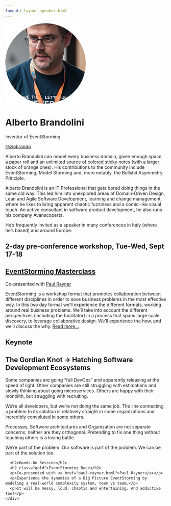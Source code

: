 ```yaml
---
layout: layout-speaker.html
---
```

<div class="container section featured-speaker">
  <div class="row">
    <div class="col-xs-12 col-sm-2 img-container">
      <img class="speaker-page-img" src="../img/speakers/Alberto-Brandolini-ON.png">
    </div>
    <div class="col-xs-12 col-sm-10 copy-container">
      <h1 class="speaker-header">Alberto Brandolini</h1>
      <span class="speaker-subtitle">Inventor of EventStorming</span>
      <p><a class="speaker-handle" href="https://twitter.com/ziobrando" target="_blank">@ziobrando</a></p>
      <p>Alberto Brandolini can model every business domain, given enough space, a paper roll and an unlimited source of colored sticky notes (with a larger stock of orange ones). His contributions to the community include EventStorming, Model Storming and, more notably, the Bullshit Asymmetry Principle.</p>
      <p>Alberto Brandolini is an IT Professional that gets bored doing things in the same old way. This led him into unexplored areas of Domain-Driven Design, Lean and Agile Software Development, learning and change management, where he likes to bring apparent chaotic fuzziness and a comic-like visual touch. An active consultant in software product development, he also runs his company Avanscoperta.</p>
      <p>He’s frequently invited as a speaker in many conferences in Italy (where he’s based) and around Europe.</p>
      <h2>2-day pre-conference workshop, Tue-Wed, Sept 17-18</h2>
      <h2><a href="../workshops/eventstorming-masterclass.html">EventStorming Masterclass</a></h2>
      <p>Co-presented with <a href="paul-rayner.html">Paul Rayner</a></p>
      <p>EventStorming is a workshop format that promotes collaboration between different disciplines in order to sove business problems in the most effective way. In this two day format we’ll experience the different formats, working around real business problems.
      We’ll take into account the different perspectives (including the facilitator) in a process that spans large scale discovery, to leverage collaborative design.
      We’ll experience the how, and we’ll discuss the why. <a href="../workshops/eventstorming-masterclass.html">Read more...</a></p>
      <h2>Keynote</h2>
      <h2 class="gold">The Gordian Knot → Hatching Software Development Ecosystems</h2>
      <p>Some companies are going “full DevOps” and apparently releasing at the speed of light. Other companies are still struggling with estimations and slowly thinking about going microservices. Others are happy with their monolith, but struggling with recruiting.</p>
      <p>We’re all developers, but we’re not doing the same job. The line connecting a problem to its solution is relatively straight in some organizations and incredibly convoluted in some others.</p>
      <p>Processes, Software architectures and Organization are not separate concerns, neither are they orthogonal. Pretending to fix one thing without touching others is a losing battle.</p>
      <p>We’re part of the problem. Our software is part of the problem. We can be part of the solution too.</p>


      <h2>Hands-On Session</h2>
      <h2 class="gold">EventStorming Race</h2>
      <p>Co-presented with <a href="paul-rayner.html">Paul Rayner</a></p>
      <p>Experience the dynamics of a Big Picture EventStorming by modeling a real-world complexity system, team vs team.</p>
      <p>It will be messy, loud, chaotic and entertaining. And addictive too!</p>
    </div>
  </div>
</div>